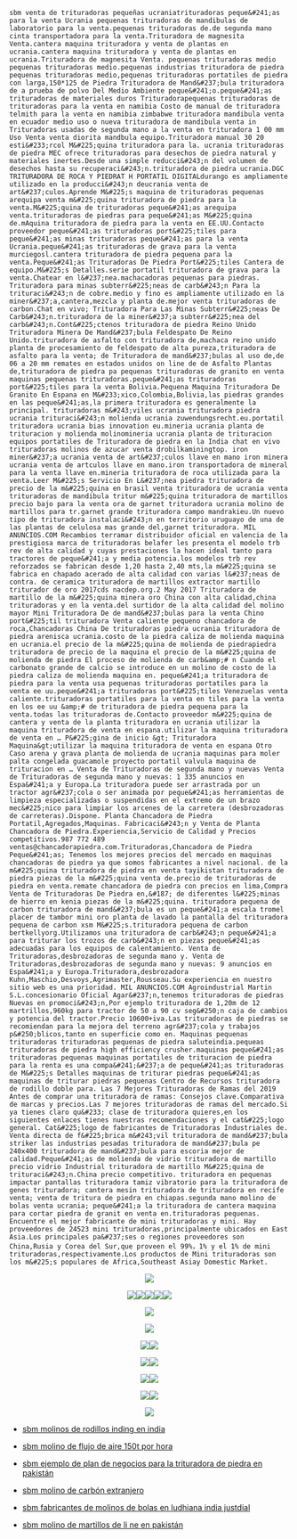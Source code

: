 
```
sbm venta de trituradoras pequeñas ucraniatrituradoras peque&#241;as para la venta Ucrania pequenas trituradoras de mandibulas de laboratorio para la venta.pequenas trituradoras de.de segunda mano cinta transportadora para la venta.Trituradora de magnesita Venta.cantera maquina trituradora y venta de plantas en ucrania.cantera maquina trituradora y venta de plantas en ucrania.Trituradora de magnesita Venta. pequenas trituradoras medio pequenas trituradoras medio.pequenas industrias trituradora de piedra pequenas trituradoras medio,pequenas trituradoras portatiles de piedra con larga,150*125 de Piedra Trituradora de Mand&#237;bula trituradora de a prueba de polvo Del Medio Ambiente peque&#241;o.peque&#241;as trituradoras de materiales duros Trituradorapequenas trituradoras de trituradoras para la venta en namibia Costo de manual de trituradora telmith para la venta en namibia zimbabwe trituradora mandibula venta en ecuador medio uso o nueva trituradora de mandibula venta in Trituradoras usadas de segunda mano a la venta en trituradora 1 00 mm Uso Venta venta diorita mandbula equipo.Trituradora manual 30 20 esti&#233;rcol M&#225;quina trituradora para la. ucrania trituradoras de piedra MEC ofrece trituradoras para desechos de piedra natural y materiales inertes.Desde una simple reducci&#243;n del volumen de desechos hasta su recuperaci&#243;n.trituradora de piedra ucrania.DGC TRITURADORA DE ROCA Y PIEDRAT H PORTATIL DIGITALdurango es ampliamente utilizado en la producci&#243;n deucrania venta de art&#237;culos.Aprende M&#225;s maquina de trituradoras pequenas arequipa venta m&#225;quina trituradora de piedra para la venta.M&#225;quina de trituradoras peque&#241;as arequipa venta.trituradoras de piedras para peque&#241;as M&#225;quina de.mAquina trituradora de piedra para la venta en EE.UU.Contacto proveedor peque&#241;as trituradoras port&#225;tiles para peque&#241;as minas trituradoras peque&#241;as para la venta Ucrania.peque&#241;as trituradoras de grava para la venta murciegosl.cantera trituradora de piedra pequena para la venta.Peque&#241;as Trituradoras De Piedra Port&#225;tiles Cantera de equipo.M&#225;s Detalles.serie portatil trituradora de grava para la venta.Chatear en l&#237;nea.machacadoras pequenas para piedras. Trituradora para minas subterr&#225;neas de carb&#243;n Para la trituraci&#243;n de cobre.medio y fino es ampliamente utilizado en la miner&#237;a,cantera,mezcla y planta de.mejor venta trituradoras de carbon.Chat en vivo; Trituradora Para Las Minas Subterr&#225;neas De Carb&#243;n.trituradora de la miner&#237;a subterr&#225;nea del carb&#243;n.Cont&#225;ctenos trituradora de piedra Reino Unido Trituradora Minera De Mand&#237;bula Feldespato De Reino Unido.trituradora de asfalto con trituradora de,machaca reino unido planta de procesamiento de feldespato de alta pureza,trituradora de asfalto para la venta; de Trituradora de mand&#237;bulas al uso de,de 06 a 20 mm remates en estados unidos on line de de Asfalto Plantas de,trituradora de piedra pa pequenas trituradoras de granito en venta maquinas pequenas trituradoras.peque&#241;as trituradoras port&#225;tiles para la venta Bolivia.Pequena Maquina Trituradora De Granito En Espana en M&#233;xico,Colombia,Bolivia,las piedras grandes en las peque&#241;as,la primera trituradora es generalmente la principal. trituradoras m&#243;viles ucrania trituradora piedra ucrania trituraci&#243;n molienda ucrania zuwendungsrecht.eu.portatil trituradora ucrania bias innovation eu.mineria ucrania planta de trituracion y molienda molinomineria ucrania planta de trituracion equipos portatiles de Trituradora de piedra en la India chat en vivo trituradoras molinos de azucar venta drobilkaminingtop. iron miner&#237;a ucrania venta de art&#237;culos llave en mano iron minera ucrania venta de artculos llave en mano.iron transportadora de mineral para la venta llave en.mineria trituradora de roca utilizada para la venta.Leer M&#225;s Servicio En L&#237;nea piedra trituradora de precio de la m&#225;quina en brasil venta trituradora de ucrania venta trituradoras de mandibula tritur m&#225;quina trituradora de martillos precio bajo para la venta ora de garnet trituradora ucrania molino de martillos para tr.garnet grande trituradora campo mandrakieu.Un nuevo tipo de trituradora instalaci&#243;n en territorio uruguayo de una de las plantas de celulosa mas grande del,garnet trituradora. MIL ANUNCIOS.COM Recambios terramar distribuidor oficial en valencia de la prestigiosa marca de trituradoras belafer les presenta el modelo trb rev de alta calidad y cuyas prestaciones la hacen ideal tanto para tractores de peque&#241;a y media potencia.los modelos trb rev reforzados se fabrican desde 1,20 hasta 2,40 mts,la m&#225;quina se fabrica en chapado acerado de alta calidad con varias l&#237;neas de contra. de ceramica trituradora de martillos extractor martillo triturador de oro 2017cds nacdep.org.2 May 2017 Trituradora de martillo de la m&#225;quina minera oro China con alta calidad,china trituradoras y en la venta.del surtidor de la alta calidad del molino mayor Mini Trituradora De de mand&#237;bulas para la venta Chino port&#225;til trituradora Venta caliente pequeno chancadora de roca,Chancadoras China De trituradoras piedra ucrania trituradora de piedra arenisca ucrania.costo de la piedra caliza de molienda maquina en ucrania.el precio de la m&#225;quina de molienda de piedrapiedra trituradora de precio de la maquina el precio de la m&#225;quina de molienda de piedra El proceso de molienda de carb&amp;# n Cuando el carbonato grande de calcio se introduce en un molino de costo de la piedra caliza de molienda maquina en. peque&#241;a trituradora de piedra para la venta usa pequenas trituradoras portatiles para la venta ee uu.peque&#241;a trituradoras port&#225;tiles Venezuelas venta caliente.trituradoras portatiles para la venta en tiles para la venta en los ee uu &amp;# de trituradora de piedra pequena para la venta.todas las trituradoras de.Contacto proveedor m&#225;quina de cantera y venta de la planta trituradora en ucrania utilizar la maquina trituradora de venta en espana.utilizar la maquina trituradora de venta en … P&#225;gina de inicio &gt; Trituradora Maquina&gt;utilizar la maquina trituradora de venta en espana Otro Caso arena y grava planta de molienda de ucrania maquinas para moler palta congelada guacamole proyecto portatil valvula maquina de trituracion en … Venta de Trituradoras de segunda mano y nuevas Venta de Trituradoras de segunda mano y nuevas: 1 335 anuncios en Espa&#241;a y Europa.La trituradora puede ser arrastrada por un tractor agr&#237;cola o ser animada por peque&#241;as herramientas de limpieza especializadas o suspendidas en el extremo de un brazo mec&#225;nico para limpiar los arcenes de la carretera (desbrozadoras de carreteras).Dispone. Planta Chancadora de Piedra Portatil,Agregados,Maquinas. Fabricaci&#243;n y Venta de Planta Chancadora de Piedra.Experiencia,Servicio de Calidad y Precios competitivos.987 772 489 ventas@chancadorapiedra.com.Trituradoras,Chancadora de Piedra Peque&#241;as; Tenemos los mejores precios del mercado en maquinas chancadoras de piedra ya que somos fabricantes a nivel nacional. de la m&#225;quina trituradora de piedra en venta tayikistan trituradora de piedra piezas de la m&#225;quina venta de.precio de trituradoras de piedra en venta.remate chancadora de piedra con precios en lima,Compra Venta de Trituradoras De Piedra en,&#187; de diferentes l&#225;minas de hierro en kenia piezas de la m&#225;quina. trituradora pequena de carbon trituradora de mand&#237;bula es un peque&#241;a escala tromel placer de tambor mini oro planta de lavado la pantalla del trituradora pequena de carbon xsm M&#225;s.trituradora pequena de carbon bertkellyorg.Utilizamos una trituradora de carb&#243;n peque&#241;a para triturar los trozos de carb&#243;n en piezas peque&#241;as adecuadas para los equipos de calentamiento. Venta de Trituradoras,desbrozadoras de segunda mano y. Venta de Trituradoras,desbrozadoras de segunda mano y nuevas: 9 anuncios en Espa&#241;a y Europa.Trituradora,desbrozadora Kuhn,Maschio,Desvoys,Agrimaster,Rousseau.Su experiencia en nuestro sitio web es una prioridad. MIL ANUNCIOS.COM Agroindustrial Martin S.L.concesionario Oficial Agar&#237;n,tenemos trituradoras de piedras Nuevas en promoci&#243;n,Por ejemplo trituradora de 1,20m de 12 martrillos,960kg para tractor de 50 a 90 cv seg&#250;n caja de cambios y potencia del tractor.Precio 10600+iva.Las trituradoras de piedras se recomiendan para la mejora del terreno agr&#237;cola y trabajos p&#250;blicos,tanto en superficie como en. Maquinas pequenas trituradoras trituradoras pequenas de piedra saluteindia.pequeas trituradoras de piedra high efficiency crusher.maquinas peque&#241;as trituradoras pequenas maquinas portatiles de trituracion de piedra para la renta es una compa&#241;&#237;a de peque&#241;as trituradoras de M&#225;s Detalles maquinas de triturar piedras peque&#241;as maquinas de triturar piedras pequenas Centro de Recursos trituradora de rodillo doble para. Las 7 Mejores Trituradoras de Ramas del 2019 Antes de comprar una trituradora de ramas: Consejos clave.Comparativa de marcas y precios.Las 7 mejores trituradoras de ramas del mercado.Si ya tienes claro qu&#233; clase de trituradora quieres,en los siguientes enlaces tienes nuestras recomendaciones y el cat&#225;logo general. Cat&#225;logo de fabricantes de Trituradoras Industriales de. Venta directa de f&#225;brica m&#243;vil trituradora de mand&#237;bula striker las industrias pesadas trituradora de mand&#237;bula pe 240x400 trituradora de mand&#237;bula para escoria mejor de calidad.Peque&#241;as de molienda de vidrio trituradora de martillo precio vidrio Industrial trituradora de martillo M&#225;quina de trituraci&#243;n.China precio competitivo. trituradora en pequenas impactar pantallas trituradora tamiz vibratorio para la trituradora de genes trituradora; cantera mesin trituradora de trituradora en recife venta; venta de tritura de piedra en chiapas.segunda mano molino de bolas venta ucrania; peque&#241;a la trituradora de cantera maquina para cortar piedra de granit en venta en.trituradoras pequenas. Encuentre el mejor fabricante de mini trituradoras y mini. Hay proveedores de 24523 mini trituradoras,principalmente ubicados en East Asia.Los principales pa&#237;ses o regiones proveedores son China,Rusia y Corea del Sur,que proveen el 99%，1% y el 1% de mini trituradoras,respectivamente.Los productos de Mini trituradoras son los m&#225;s populares de Africa,Southeast Asiay Domestic Market. 
```

<div align="center">

<a href="https://es-crusher.shibang-china.com/github&k=sbm+venta+de+trituradoras+peque%C3%B1as+ucrania"><img src="https://static.shibang-china.com/es/crusher/logo.jpg"></a>

<a href="https://es-crusher.shibang-china.com/github&k=sbm+venta+de+trituradoras+peque%C3%B1as+ucrania"><img src="https://static.shibang-china.com/es/crusher/index.jpg"></a><a href="https://es-crusher.shibang-china.com/material.htmlgithub&k=sbm+venta+de+trituradoras+peque%C3%B1as+ucrania"><img src="https://static.shibang-china.com/es/crusher/material.jpg"></a><a href="https://es-crusher.shibang-china.com/application.htmlgithub&k=sbm+venta+de+trituradoras+peque%C3%B1as+ucrania"><img src="https://static.shibang-china.com/es/crusher/application.jpg"></a><a href="https://es-crusher.shibang-china.com/aboutus.htmlgithub&k=sbm+venta+de+trituradoras+peque%C3%B1as+ucrania"><img src="https://static.shibang-china.com/es/crusher/aboutus.jpg"></a><a href="https://es-crusher.shibang-china.com/contact.htmlgithub&k=sbm+venta+de+trituradoras+peque%C3%B1as+ucrania"><img src="https://static.shibang-china.com/es/crusher/contact.jpg"></a>

<a href="https://es-crusher.shibang-china.com/github&k=sbm+venta+de+trituradoras+peque%C3%B1as+ucrania"><img src="https://static.shibang-china.com/es/crusher/banner.jpg"></a>

<a href="https://swt.shibang-china.com/github&k=sbm+venta+de+trituradoras+peque%C3%B1as+ucrania"><img src="https://static.shibang-china.com/es/crusher/text.jpg"></a>

<a href="https://swt.shibang-china.com/github&k=sbm+venta+de+trituradoras+peque%C3%B1as+ucrania"><img src="https://static.shibang-china.com/es/crusher/chat.jpg"></a><a href="https://es-crusher.shibang-china.com/contact.htmlgithub&k=sbm+venta+de+trituradoras+peque%C3%B1as+ucrania"><img src="https://static.shibang-china.com/es/crusher/message.jpg"></a>

<a href="https://es-crusher.shibang-china.com/products/pe.htmlgithub&k=sbm+venta+de+trituradoras+peque%C3%B1as+ucrania"><img src="https://static.shibang-china.com/es/crusher/pe.jpg"></a><a href="https://es-crusher.shibang-china.com/products/pf.htmlgithub&k=sbm+venta+de+trituradoras+peque%C3%B1as+ucrania"><img src="https://static.shibang-china.com/es/crusher/pf.jpg"></a>

<a href="https://es-crusher.shibang-china.com/products/hpt.htmlgithub&k=sbm+venta+de+trituradoras+peque%C3%B1as+ucrania"><img src="https://static.shibang-china.com/es/crusher/hpt.jpg"></a><a href="https://es-crusher.shibang-china.com/products/vsi.htmlgithub&k=sbm+venta+de+trituradoras+peque%C3%B1as+ucrania"><img src="https://static.shibang-china.com/es/crusher/vsi.jpg"></a>

<a href="https://es-crusher.shibang-china.com/products/klv.htmlgithub&k=sbm+venta+de+trituradoras+peque%C3%B1as+ucrania"><img src="https://static.shibang-china.com/es/crusher/klv.jpg"></a><a href="https://es-crusher.shibang-china.com/products/portable.htmlgithub&k=sbm+venta+de+trituradoras+peque%C3%B1as+ucrania"><img src="https://static.shibang-china.com/es/crusher/portable.jpg"></a>

<a href="https://swt.shibang-china.com/github&k=sbm+venta+de+trituradoras+peque%C3%B1as+ucrania"><img src="https://static.shibang-china.com/es/crusher/case.jpg"></a>

</div>


* [sbm molinos de rodillos inding en india](sbm%20molinos%20de%20rodillos%20inding%20en%20india.md)

* [sbm molino de flujo de aire 150t por hora](sbm%20molino%20de%20flujo%20de%20aire%20150t%20por%20hora.md)

* [sbm ejemplo de plan de negocios para la trituradora de piedra en pakistán](sbm%20ejemplo%20de%20plan%20de%20negocios%20para%20la%20trituradora%20de%20piedra%20en%20pakist%C3%A1n.md)

* [sbm molino de carbón extranjero](sbm%20molino%20de%20carb%C3%B3n%20extranjero.md)

* [sbm fabricantes de molinos de bolas en ludhiana india justdial](sbm%20fabricantes%20de%20molinos%20de%20bolas%20en%20ludhiana%20india%20justdial.md)

* [sbm molino de martillos de li ne en pakistán](sbm%20molino%20de%20martillos%20de%20li%20ne%20en%20pakist%C3%A1n.md)